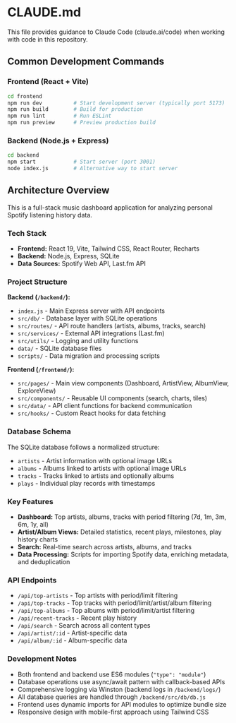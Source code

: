# CLAUDE.md

This file provides guidance to Claude Code (claude.ai/code) when working with code in this repository.

## Common Development Commands

### Frontend (React + Vite)
```bash
cd frontend
npm run dev          # Start development server (typically port 5173)
npm run build        # Build for production
npm run lint         # Run ESLint
npm run preview      # Preview production build
```

### Backend (Node.js + Express)
```bash
cd backend
npm start            # Start server (port 3001)
node index.js        # Alternative way to start server
```

## Architecture Overview

This is a full-stack music dashboard application for analyzing personal Spotify listening history data.

### Tech Stack
- **Frontend:** React 19, Vite, Tailwind CSS, React Router, Recharts
- **Backend:** Node.js, Express, SQLite
- **Data Sources:** Spotify Web API, Last.fm API

### Project Structure

**Backend (`/backend/`):**
- `index.js` - Main Express server with API endpoints
- `src/db/` - Database layer with SQLite operations
- `src/routes/` - API route handlers (artists, albums, tracks, search)
- `src/services/` - External API integrations (Last.fm)
- `src/utils/` - Logging and utility functions
- `data/` - SQLite database files
- `scripts/` - Data migration and processing scripts

**Frontend (`/frontend/`):**
- `src/pages/` - Main view components (Dashboard, ArtistView, AlbumView, ExploreView)
- `src/components/` - Reusable UI components (search, charts, tiles)
- `src/data/` - API client functions for backend communication
- `src/hooks/` - Custom React hooks for data fetching

### Database Schema
The SQLite database follows a normalized structure:
- `artists` - Artist information with optional image URLs
- `albums` - Albums linked to artists with optional image URLs
- `tracks` - Tracks linked to artists and optionally albums
- `plays` - Individual play records with timestamps

### Key Features
- **Dashboard:** Top artists, albums, tracks with period filtering (7d, 1m, 3m, 6m, 1y, all)
- **Artist/Album Views:** Detailed statistics, recent plays, milestones, play history charts
- **Search:** Real-time search across artists, albums, and tracks
- **Data Processing:** Scripts for importing Spotify data, enriching metadata, and deduplication

### API Endpoints
- `/api/top-artists` - Top artists with period/limit filtering
- `/api/top-tracks` - Top tracks with period/limit/artist/album filtering
- `/api/top-albums` - Top albums with period/limit/artist filtering
- `/api/recent-tracks` - Recent play history
- `/api/search` - Search across all content types
- `/api/artist/:id` - Artist-specific data
- `/api/album/:id` - Album-specific data

### Development Notes
- Both frontend and backend use ES6 modules (`"type": "module"`)
- Database operations use async/await pattern with callback-based APIs
- Comprehensive logging via Winston (backend logs in `/backend/logs/`)
- All database queries are handled through `/backend/src/db/db.js`
- Frontend uses dynamic imports for API modules to optimize bundle size
- Responsive design with mobile-first approach using Tailwind CSS